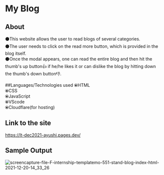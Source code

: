 # My Blog

## About
⚫This website allows the user to read blogs of several categories. <br/>
⚫The user needs to click on the read more button, which is provided in the blog itself. <br/>
⚫Once the modal appears, one can read the entire blog and then hit the thumb's up button👍 if he/he likes it or can dislike the blog by hitting down the thumb's down button👎.

##Languages/Technologies used
⦿HTML <br/>
⦿CSS  <br/>
⦿JavaScript <br/>
⦿VScode  <br/>
⦿Cloudflare(for hosting) <br/>

## Link to the site
https://lt-dec2021-ayushi.pages.dev/

## Sample Output
![screencapture-file-F-internship-templatemo-551-stand-blog-index-html-2021-12-20-14_33_26](https://user-images.githubusercontent.com/74812992/146741304-2cd9a371-d447-41e2-9230-96c5622ae476.png)
